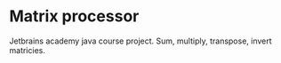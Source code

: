 # Matrix processor
Jetbrains academy java course project. Sum, multiply, transpose, invert matricies.
